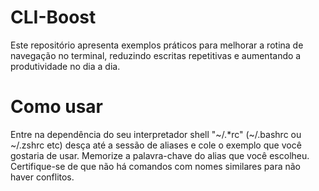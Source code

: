 # CLI-Boost

Este repositório apresenta exemplos práticos para melhorar a rotina de navegação no terminal, reduzindo escritas repetitivas e aumentando a produtividade no dia a dia.

# Como usar

Entre na dependência do seu interpretador shell "~/.*rc" (~/.bashrc ou ~/.zshrc etc) desça até a sessão de aliases e cole o exemplo que você gostaria de usar. Memorize a palavra-chave do alias que você escolheu. Certifique-se de que não há comandos com nomes similares para não haver conflitos.


